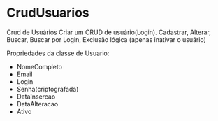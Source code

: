 # CrudUsuarios
Crud de Usuários
Criar um CRUD de usuário(Login).
Cadastrar, Alterar, Buscar, Buscar por Login, Exclusão lógica (apenas inativar o usuário)

Propriedades da classe de Usuario:
- NomeCompleto
- Email
- Login
- Senha(criptografada)
- DataInsercao
- DataAlteracao
- Ativo
